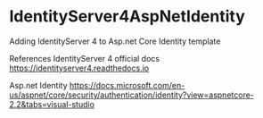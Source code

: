 # IdentityServer4AspNetIdentity
Adding IdentityServer 4 to Asp.net Core Identity template

References
IdentityServer 4 official docs
https://identityserver4.readthedocs.io

Asp.net Identity 
https://docs.microsoft.com/en-us/aspnet/core/security/authentication/identity?view=aspnetcore-2.2&tabs=visual-studio
